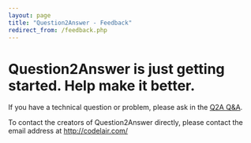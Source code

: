 ```yaml
---
layout: page
title: "Question2Answer - Feedback"
redirect_from: /feedback.php
---
```


# Question2Answer is just getting started. Help make it better.

If you have a technical question or problem, please ask in the [Q2A Q&A](http://qa.question2answer.org).

To contact the creators of Question2Answer directly, please contact the email address at http://codelair.com/
